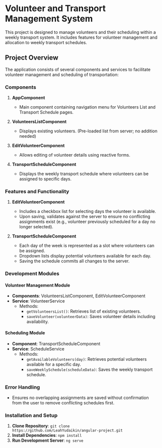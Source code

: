 # Volunteer and Transport Management System

This project is designed to manage volunteers and their scheduling within a weekly transport system. It includes features for volunteer management and allocation to weekly transport schedules.

## Project Overview

The application consists of several components and services to facilitate volunteer management and scheduling of transportation:

### Components

1. **AppComponent**
   - Main component containing navigation menu for Volunteers List and Transport Schedule pages.

2. **VolunteersListComponent**
   - Displays existing volunteers. (Pre-loaded list from server; no addition needed)

3. **EditVolunteerComponent**
   - Allows editing of volunteer details using reactive forms.

4. **TransportScheduleComponent**
   - Displays the weekly transport schedule where volunteers can be assigned to specific days.

### Features and Functionality

1. **EditVolunteerComponent**
   - Includes a checkbox list for selecting days the volunteer is available.
   - Upon saving, validates against the server to ensure no conflicting assignments exist (e.g., volunteer previously scheduled for a day no longer selected).

2. **TransportScheduleComponent**
   - Each day of the week is represented as a slot where volunteers can be assigned.
   - Dropdown lists display potential volunteers available for each day.
   - Saving the schedule commits all changes to the server.

### Development Modules

#### Volunteer Management Module

- **Components**: VolunteersListComponent, EditVolunteerComponent
- **Service**: VolunteerService
  - Methods:
    - `getVolunteersList()`: Retrieves list of existing volunteers.
    - `saveVolunteer(volunteerData)`: Saves volunteer details including availability.

#### Scheduling Module

- **Component**: TransportScheduleComponent
- **Service**: ScheduleService
  - Methods:
    - `getAvailableVolunteers(day)`: Retrieves potential volunteers available for a specific day.
    - `saveWeeklySchedule(scheduleData)`: Saves the weekly transport schedule.

### Error Handling

- Ensures no overlapping assignments are saved without confirmation from the user to remove conflicting schedules first.

### Installation and Setup

1. **Clone Repository**: `git clone https://github.com/LeahYudaikin/angular-project.git`
2. **Install Dependencies**: `npm install`
3. **Run Development Server**: `ng serve`
